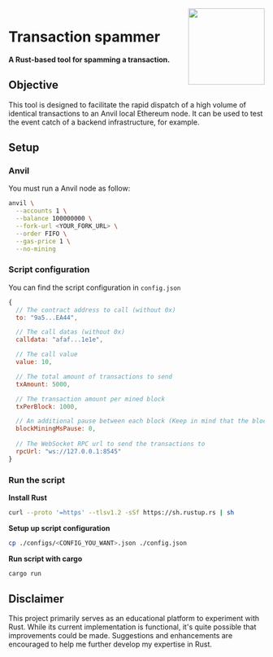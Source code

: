 <img align="right" width="150" height="150" top="100" src="https://avatars.githubusercontent.com/u/5430905?s=200&v=4">

# Transaction spammer

**A Rust-based tool for spamming a transaction.**

## Objective

This tool is designed to facilitate the rapid dispatch of a high volume of identical transactions to an Anvil local Ethereum node. It can be used to test the event catch of a backend infrastructure, for example.

## Setup

### Anvil
You must run a Anvil node as follow:

```bash
anvil \
  --accounts 1 \
  --balance 100000000 \
  --fork-url <YOUR_FORK_URL> \
  --order FIFO \
  --gas-price 1 \
  --no-mining
```

### Script configuration
You can find the script configuration in `config.json`
```javascript
{
  // The contract address to call (without 0x)
  to: "9a5...EA44", 

  // The call datas (without 0x)
  calldata: "afaf...1e1e",

  // The call value
  value: 10,

  // The total amount of transactions to send
  txAmount: 5000,

  // The transaction amount per mined block 
  txPerBlock: 1000,

  // An additional pause between each block (Keep in mind that the block mining itself take some time)
  blockMiningMsPause: 0,
  
  // The WebSocket RPC url to send the transactions to
  rpcUrl: "ws://127.0.0.1:8545" 
}
```

### Run the script

**Install Rust**
```bash
curl --proto '=https' --tlsv1.2 -sSf https://sh.rustup.rs | sh
```

**Setup up script configuration**
```bash
cp ./configs/<CONFIG_YOU_WANT>.json ./config.json
```

**Run script with cargo**
```bash
cargo run
```

## Disclaimer

This project primarily serves as an educational platform to experiment with Rust. While its current implementation is functional, it's quite possible that improvements could be made. Suggestions and enhancements are encouraged to help me further develop my expertise in Rust.